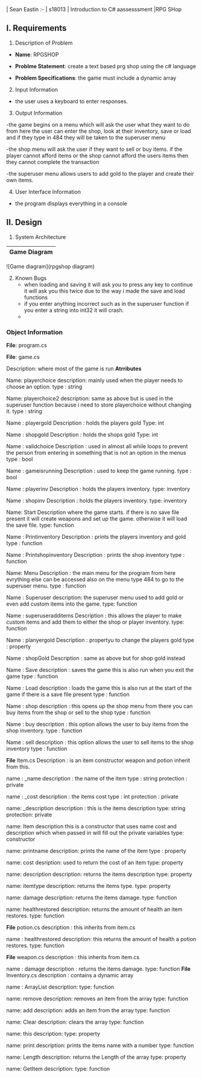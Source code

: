 | Sean Eastin
:-
| s18013
| Introduction to C# aassesssment
|RPG SHop

## I. Requirements

1. Description of Problem
- **Name**: RPGSHOP
- **Problme Statement**: create a text based prg shop using the c# language


- **Problem Specifications**: the game must include a dynamic array

2. Input Information
- the user uses a keyboard to enter responses.

3. Output Information

-the game begins on a menu which will ask the user what they want to do from here the user can enter the shop, look at their inventory, save or load and if they type in 484 they will be taken to the superuser menu

-the shop menu will ask the user if they want to sell or buy items. if the player cannot afford items or the shop cannot afford the users items then they cannot complete the transaction

-the superuser menu allows users to add gold to the player and create their own items.

4. User Interface Information
- the program displays everything in a console

## II. Design

1. System Architecture

|Game Diagram
|:-
![Game diagram](rpgshop diagram)

2. Known Bugs
    - when loading and saving it will ask you to press any key to continue it will ask you this twice due to the way i made the save and load functions
    - if you enter anything incorrect such as in the superuser function if you enter a string into int32 it will crash.
    -


### Object Information

**File**: program.cs


**File**: game.cs

Description: where most of the game is run
**Atrributes**

Name: playerchoice
description: mainly used when the player needs to choose an option.
type : string

Name: playerchoice2
description: same as above but is used in the superuser function because i need to store playerchoice without changing it.
type : string

Name : playergold
Description : holds the players gold
Type: int

Name : shopgold
Description : holds the shops gold
Type: int

Name : validchoice
Description : used in almost all while loops to prevent the person from entering in something that is not an option in the menus
type : bool

Name : gameisrunning
Description : used to keep the game running.
type : bool

Name : playerinv
Description : holds the players inventory.
type: inventory

Name : shopinv
Description : holds the players inventory.
type: inventory

Name: Start
Description where the game starts. if there is no save file present it will create weapons and set up the game.
otherwise it will load the save file.
type: function

Name : Printinventory
Description : prints the players inventory and gold
type : function

Name : Printshopinventory
Description : prints the shop inventory
type : function

Name: Menu
Description : the main menu for the program from here evrything else can be accessed also on the menu type 484 to go to the superuser menu.
type : function

Name : Superuser
description: the superuser menu used to add gold or even add custom items into the game.
type: function

Name : superuseradditems
Description : this allows the player to make custom items and add them to either the shop or player inventory.
type: function

Name : planyergold
Description : propertyu to change the players gold
type : property

Name : shopGold
Description : same as above but for shop gold instead

Name : Save
description : saves the game this is also run when you exit the game
type : function

Name : Load
description : loads the game this is also run at the start of the game if there is a save file present
type : function

Name : shop
description : this opens up the shop menu from there you can buy items from the shop or sell to the shop
type : function

Name : buy
description : this option allows the user to buy items from the shop inventory.
type : function

Name : sell
description : this option allows the user to sell items to the shop inventory
type : function

**File** Item.cs
Description : is an item constructor weapon and potion inherit from this.

name : _name
description : the name of the item
type : string
protection : private

name : _cost
description : the items cost
type : int
protection : private

name: _description
description : this is the items description
type: string
protection: private

name: Item
description this is a constructor that uses name cost and description which when passed in will fill out the private variables
type: constructor

name: printname
description: prints the name of the item
type : property

name: cost
desription: used to return the cost of an item
type: property

name: description
description: returns the items description
type: property

name: itemtype
description: returns the items type.
type: property

name: damage
description: returns the items damage.
type: function

name: healthrestored
description: returns the amount of health an item restores.
type: function

**File** potion.cs
description : this inherits from item.cs 

name : healthrestored
description: this returns the amount of health a potion restores.
type: function

**File** weapon.cs
description : this inherits from item.cs

name :  damage
description : returns the items damage.
type: function
**File** Inventory.cs
description : contains a dynamic array

name : ArrayList
description:
type: function

name: remove
description: removes an item from the array
type: function

name: add
description: adds an item from the array
type: function

name: Clear
description: clears the array
type: function

name: this
description:
type: property

name: print
description: prints the items name with a number
type: function

name: Length
description: returns the Length of the array
type: property

name: GetItem
description:
type: function